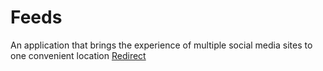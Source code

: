 # Feeds
An application that brings the experience of multiple social media sites to one convenient location
[Redirect](exp://192.168.0.178:19000)
